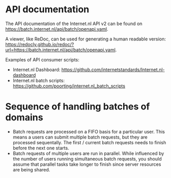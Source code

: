# API documentation
The API documentation of the Internet.nl API v2 can be found on https://batch.internet.nl/api/batch/openapi.yaml. 

A viewer, like ReDoc, can be used for generating a human readable version: https://redocly.github.io/redoc/?url=https://batch.internet.nl/api/batch/openapi.yaml.

Examples of API consumer scripts:
- Internet.nl Dashboard: https://github.com/internetstandards/Internet.nl-dashboard
- Internet.nl batch scripts: https://github.com/poorting/internet.nl_batch_scripts

# Sequence of handling batches of domains
- Batch requests are processed on a FIFO basis for a particular user. This means a users can submit multiple batch requests, but they are processed sequentally. The first / current batch requests needs to finish before the next one starts. 
- Batch requests of multiple users are run in parallel. While influenced by the number of users running simultaneous batch requests, you should assume that parallel tasks take longer to finish since server resources are being shared. 
